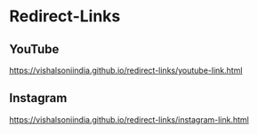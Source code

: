 # Redirect-Links

## YouTube
https://vishalsoniindia.github.io/redirect-links/youtube-link.html

## Instagram
https://vishalsoniindia.github.io/redirect-links/instagram-link.html
